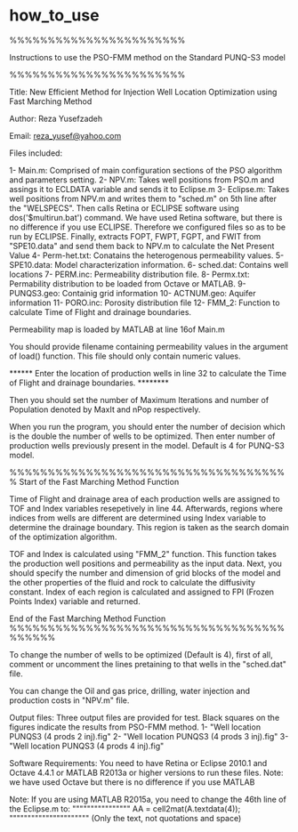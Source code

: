 # how_to_use
%%%%%%%%%%%%%%%%%%%%%%%

Instructions to use the PSO-FMM method on the Standard PUNQ-S3 model

%%%%%%%%%%%%%%%%%%%%%%%

Title: New Efficient Method for Injection Well Location Optimization using Fast Marching Method

Author: Reza Yusefzadeh

Email: reza_yusef@yahoo.com

Files included:

1- Main.m: Comprised of main configuration sections of the PSO algorithm and parameters setting.
2- NPV.m: Takes well positions from PSO.m and assings it to ECLDATA variable and sends it to Eclipse.m
3- Eclipse.m: Takes well positions from NPV.m and writes them to "sched.m" on 5th line after the "WELSPECS". Then calls Retina or ECLIPSE software using dos('$multirun.bat') command. We have used Retina software, but there is no difference if you use ECLIPSE. Therefore we configured files so as to be run by ECLIPSE.
   Finally, extracts FOPT, FWPT, FGPT, and FWIT from "SPE10.data" and send them back to NPV.m to calculate the Net Present Value
4- Perm-het.txt: Conatains the heterogenous permeability values.
5- SPE10.data: Model characterization information.
6- sched.dat: Contains well locations
7- PERM.inc: Permeability distribution file.
8- Permx.txt: Permability distribution to be loaded from Octave or MATLAB.
9- PUNQS3.geo: Containig grid information
10- ACTNUM.geo: Aquifer information
11- PORO.inc: Porosity distribution file
12- FMM_2: Function to calculate Time of Flight and drainage boundaries.

Permeability map is loaded by MATLAB at line 16of Main.m

You should provide filename containing permeability values in the argument of load() function. This file should only contain numeric values.

****** Enter the location of production wells in line 32 to calculate the Time of Flight and drainage boundaries. ********

Then you should set the number of Maximum Iterations and number of Population denoted by MaxIt and nPop respectively.

When you run the program, you should enter the number of decision which is the double the number of wells to be optimized.
Then enter number of production wells previously present in the model. Default is 4 for PUNQ-S3 model.

%%%%%%%%%%%%%%%%%%%%%%%%%%%%%%%%%%%%%
Start of the Fast Marching Method Function

Time of Flight and drainage area of each production wells are assigned to TOF and Index variables resepetively in line 44.
Afterwards, regions where indices from wells are different are determined using Index variable to determine the drainage boundary.
This region is taken as the search domain of the optimization algorithm.

TOF and Index is calculated using "FMM_2" function. This function takes the production well positions and permeability as the input data.
Next, you should specify the number and dimension of grid blocks of the model and the other properties of the fluid and rock to calculate the diffusivity constant.
Index of each region is calculated and assigned to FPI (Frozen Points Index) variable and returned.

End of the Fast Marching Method Function
%%%%%%%%%%%%%%%%%%%%%%%%%%%%%%%%%%%%%%%%%%


To change the number of wells to be optimized (Default is 4), first of all, comment or uncomment the lines pretaining to that wells in the "sched.dat" file.

You can change the Oil and gas price, drilling, water injection and production costs in "NPV.m" file.


Output files:
Three output files are provided for test. Black squares on the figures indicate the results from PSO-FMM method.
1- "Well location PUNQS3 (4 prods 2 inj).fig"
2- "Well location PUNQS3 (4 prods 3 inj).fig"
3- "Well location PUNQS3 (4 prods 4 inj).fig"

Software Requirements:
		You need to have Retina or Eclipse 2010.1 and Octave 4.4.1 or MATLAB R2013a or higher versions to run these files.
		Note: we have used Octave but there is no difference if you use MATLAB

Note: If you are using MATLAB R2015a, you need to change the 46th line of the Eclipse.m to:
""""""""""""""""	AA = cell2mat(A.textdata(4));	""""""""""""""""""""""
(Only the text, not quotations and space)
